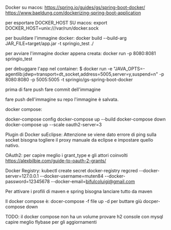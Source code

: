 Docker su macos:
https://spring.io/guides/gs/spring-boot-docker/
https://www.baeldung.com/dockerizing-spring-boot-application


 per esportare  DOCKER_HOST SU macos:
   export DOCKER_HOST=unix:///var/run/docker.sock
   
 per buuildare l'immagine docker:
 docker build --build-arg JAR_FILE=target/app.jar -t springio_test ./
 
 per avviare l'immagine docker appena creata:
 docker run -p 8080:8081 springio_test
 
 
 per debuggare l'app nel container:
 $ docker run -e "JAVA_OPTS=-agentlib:jdwp=transport=dt_socket,address=5005,server=y,suspend=n" -p 8080:8080 -p 5005:5005 -t springio/gs-spring-boot-docker
 
 prima di fare push fare commit dell'immagine
 
 fare push dell'immagine su repo
  l'immagine è salvata.
 
 docker compose:
 
 docker-compose config
 docker-compose up --build
 docker-compose down
 docker-compose up --scale oauth2-server=3
 
 

Plugin di Docker suEclipse:
 Attenzione se viene dato errore di ping sulla socket bisogna togliere il proxy manuale da eclipse e impostare quello nativo.
 
 
OAuth2:
per capire meglio i grant_type e gli attori coinvolti
https://alexbilbie.com/guide-to-oauth-2-grants/

Docker Registry:
kubectl create secret docker-registry regcred --docker-server=127.0.0.1 --docker-username=muten84 --docker-password=12345678 --docker-email=bifulcoluigi@gmail.com

Per attivare i profili di maven e spring bisogna lanciare tutto da maven

Il docker compose è: docer-compose -f file up -d per buttare giù docper-compose down

TODO: 
il docker compose non ha un volume
provare h2 console con mysql
capire meglio flybase per gli aggiornamenti